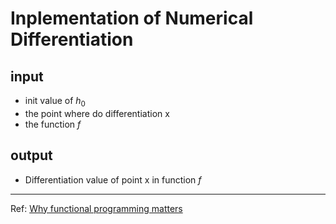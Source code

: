 # Inplementation of Numerical Differentiation

## input
- init value of $h_0$  
- the point where do differentiation x  
- the function $f$  

## output
- Differentiation value of point x in function $f$  
  

***
Ref: [Why functional programming matters](https://www.researchgate.net/publication/2452204_Why_Functional_Programming_Matters)